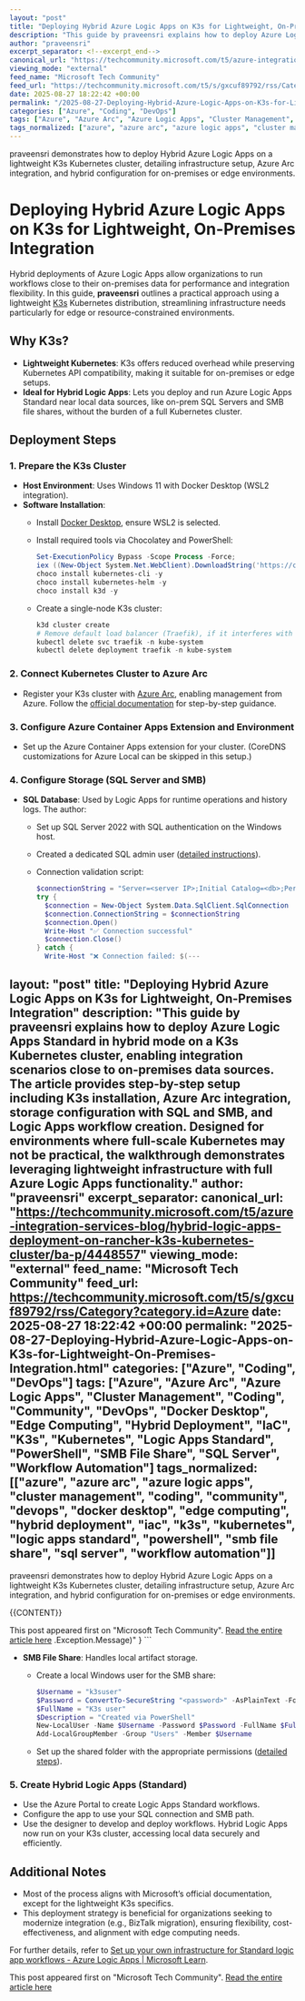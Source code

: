 ```yaml
---
layout: "post"
title: "Deploying Hybrid Azure Logic Apps on K3s for Lightweight, On-Premises Integration"
description: "This guide by praveensri explains how to deploy Azure Logic Apps Standard in hybrid mode on a K3s Kubernetes cluster, enabling integration scenarios close to on-premises data sources. The article provides step-by-step setup including K3s installation, Azure Arc integration, storage configuration with SQL and SMB, and Logic Apps workflow creation. Designed for environments where full-scale Kubernetes may not be practical, the walkthrough demonstrates leveraging lightweight infrastructure with full Azure Logic Apps functionality."
author: "praveensri"
excerpt_separator: <!--excerpt_end-->
canonical_url: "https://techcommunity.microsoft.com/t5/azure-integration-services-blog/hybrid-logic-apps-deployment-on-rancher-k3s-kubernetes-cluster/ba-p/4448557"
viewing_mode: "external"
feed_name: "Microsoft Tech Community"
feed_url: "https://techcommunity.microsoft.com/t5/s/gxcuf89792/rss/Category?category.id=Azure"
date: 2025-08-27 18:22:42 +00:00
permalink: "/2025-08-27-Deploying-Hybrid-Azure-Logic-Apps-on-K3s-for-Lightweight-On-Premises-Integration.html"
categories: ["Azure", "Coding", "DevOps"]
tags: ["Azure", "Azure Arc", "Azure Logic Apps", "Cluster Management", "Coding", "Community", "DevOps", "Docker Desktop", "Edge Computing", "Hybrid Deployment", "IaC", "K3s", "Kubernetes", "Logic Apps Standard", "PowerShell", "SMB File Share", "SQL Server", "Workflow Automation"]
tags_normalized: ["azure", "azure arc", "azure logic apps", "cluster management", "coding", "community", "devops", "docker desktop", "edge computing", "hybrid deployment", "iac", "k3s", "kubernetes", "logic apps standard", "powershell", "smb file share", "sql server", "workflow automation"]
---
```


praveensri demonstrates how to deploy Hybrid Azure Logic Apps on a lightweight K3s Kubernetes cluster, detailing infrastructure setup, Azure Arc integration, and hybrid configuration for on-premises or edge environments.<!--excerpt_end-->

# Deploying Hybrid Azure Logic Apps on K3s for Lightweight, On-Premises Integration

Hybrid deployments of Azure Logic Apps allow organizations to run workflows close to their on-premises data for performance and integration flexibility. In this guide, **praveensri** outlines a practical approach using a lightweight [K3s](https://k3s.io/) Kubernetes distribution, streamlining infrastructure needs particularly for edge or resource-constrained environments.

## Why K3s?

- **Lightweight Kubernetes**: K3s offers reduced overhead while preserving Kubernetes API compatibility, making it suitable for on-premises or edge setups.
- **Ideal for Hybrid Logic Apps**: Lets you deploy and run Azure Logic Apps Standard near local data sources, like on-prem SQL Servers and SMB file shares, without the burden of a full Kubernetes cluster.

## Deployment Steps

### 1. Prepare the K3s Cluster

- **Host Environment**: Uses Windows 11 with Docker Desktop (WSL2 integration).
- **Software Installation**:
    - Install [Docker Desktop](https://www.docker.com/products/docker-desktop/), ensure WSL2 is selected.
    - Install required tools via Chocolatey and PowerShell:

      ```powershell
      Set-ExecutionPolicy Bypass -Scope Process -Force;
      iex ((New-Object System.Net.WebClient).DownloadString('https://community.chocolatey.org/install.ps1'))
      choco install kubernetes-cli -y
      choco install kubernetes-helm -y
      choco install k3d -y
      ```

    - Create a single-node K3s cluster:

      ```powershell
      k3d cluster create
      # Remove default load balancer (Traefik), if it interferes with required ports:
      kubectl delete svc traefik -n kube-system
      kubectl delete deployment traefik -n kube-system
      ```

### 2. Connect Kubernetes Cluster to Azure Arc

- Register your K3s cluster with [Azure Arc](https://learn.microsoft.com/en-us/azure/azure-arc/kubernetes/), enabling management from Azure. Follow the [official documentation](https://learn.microsoft.com/en-us/azure/logic-apps/set-up-standard-workflows-hybrid-deployment-requirements#connect-kubernetes-cluster-to-azure-arc) for step-by-step guidance.

### 3. Configure Azure Container Apps Extension and Environment

- Set up the Azure Container Apps extension for your cluster. (CoreDNS customizations for Azure Local can be skipped in this setup.)

### 4. Configure Storage (SQL Server and SMB)

- **SQL Database**: Used by Logic Apps for runtime operations and history logs. The author:
    - Set up SQL Server 2022 with SQL authentication on the Windows host.
    - Created a dedicated SQL admin user ([detailed instructions](https://learn.microsoft.com/en-us/azure/logic-apps/set-up-standard-workflows-hybrid-deployment-requirements#create-sql-server-storage-provider)).
    - Connection validation script:

      ```powershell
      $connectionString = "Server=<server IP>;Initial Catalog=<db>;Persist Security Info=False;User ID=<sqluser>;Password=<password>;..."
      try {
        $connection = New-Object System.Data.SqlClient.SqlConnection
        $connection.ConnectionString = $connectionString
        $connection.Open()
        Write-Host "✅ Connection successful"
        $connection.Close()
      } catch {
        Write-Host "❌ Connection failed: $(---
layout: "post"
title: "Deploying Hybrid Azure Logic Apps on K3s for Lightweight, On-Premises Integration"
description: "This guide by praveensri explains how to deploy Azure Logic Apps Standard in hybrid mode on a K3s Kubernetes cluster, enabling integration scenarios close to on-premises data sources. The article provides step-by-step setup including K3s installation, Azure Arc integration, storage configuration with SQL and SMB, and Logic Apps workflow creation. Designed for environments where full-scale Kubernetes may not be practical, the walkthrough demonstrates leveraging lightweight infrastructure with full Azure Logic Apps functionality."
author: "praveensri"
excerpt_separator: <!--excerpt_end-->
canonical_url: "https://techcommunity.microsoft.com/t5/azure-integration-services-blog/hybrid-logic-apps-deployment-on-rancher-k3s-kubernetes-cluster/ba-p/4448557"
viewing_mode: "external"
feed_name: "Microsoft Tech Community"
feed_url: https://techcommunity.microsoft.com/t5/s/gxcuf89792/rss/Category?category.id=Azure
date: 2025-08-27 18:22:42 +00:00
permalink: "2025-08-27-Deploying-Hybrid-Azure-Logic-Apps-on-K3s-for-Lightweight-On-Premises-Integration.html"
categories: ["Azure", "Coding", "DevOps"]
tags: ["Azure", "Azure Arc", "Azure Logic Apps", "Cluster Management", "Coding", "Community", "DevOps", "Docker Desktop", "Edge Computing", "Hybrid Deployment", "IaC", "K3s", "Kubernetes", "Logic Apps Standard", "PowerShell", "SMB File Share", "SQL Server", "Workflow Automation"]
tags_normalized: [["azure", "azure arc", "azure logic apps", "cluster management", "coding", "community", "devops", "docker desktop", "edge computing", "hybrid deployment", "iac", "k3s", "kubernetes", "logic apps standard", "powershell", "smb file share", "sql server", "workflow automation"]]
---

praveensri demonstrates how to deploy Hybrid Azure Logic Apps on a lightweight K3s Kubernetes cluster, detailing infrastructure setup, Azure Arc integration, and hybrid configuration for on-premises or edge environments.<!--excerpt_end-->

{{CONTENT}}

This post appeared first on "Microsoft Tech Community". [Read the entire article here](https://techcommunity.microsoft.com/t5/azure-integration-services-blog/hybrid-logic-apps-deployment-on-rancher-k3s-kubernetes-cluster/ba-p/4448557)
.Exception.Message)"
      }
      ```

- **SMB File Share**: Handles local artifact storage.
    - Create a local Windows user for the SMB share:

      ```powershell
      $Username = "k3suser"
      $Password = ConvertTo-SecureString "<password>" -AsPlainText -Force
      $FullName = "K3s user"
      $Description = "Created via PowerShell"
      New-LocalUser -Name $Username -Password $Password -FullName $FullName -Description $Description
      Add-LocalGroupMember -Group "Users" -Member $Username
      ```

    - Set up the shared folder with the appropriate permissions ([detailed steps](https://learn.microsoft.com/en-us/azure/logic-apps/set-up-standard-workflows-hybrid-deployment-requirements#set-up-your-smb-file-share-on-windows)).

### 5. Create Hybrid Logic Apps (Standard)

- Use the Azure Portal to create Logic Apps Standard workflows.
- Configure the app to use your SQL connection and SMB path.
- Use the designer to develop and deploy workflows. Hybrid Logic Apps now run on your K3s cluster, accessing local data securely and efficiently.

## Additional Notes

- Most of the process aligns with Microsoft’s official documentation, except for the lightweight K3s specifics.
- This deployment strategy is beneficial for organizations seeking to modernize integration (e.g., BizTalk migration), ensuring flexibility, cost-effectiveness, and alignment with edge computing needs.

For further details, refer to [Set up your own infrastructure for Standard logic app workflows - Azure Logic Apps | Microsoft Learn](https://learn.microsoft.com/en-us/azure/logic-apps/set-up-standard-workflows-hybrid-deployment-requirements).

This post appeared first on "Microsoft Tech Community". [Read the entire article here](https://techcommunity.microsoft.com/t5/azure-integration-services-blog/hybrid-logic-apps-deployment-on-rancher-k3s-kubernetes-cluster/ba-p/4448557)
